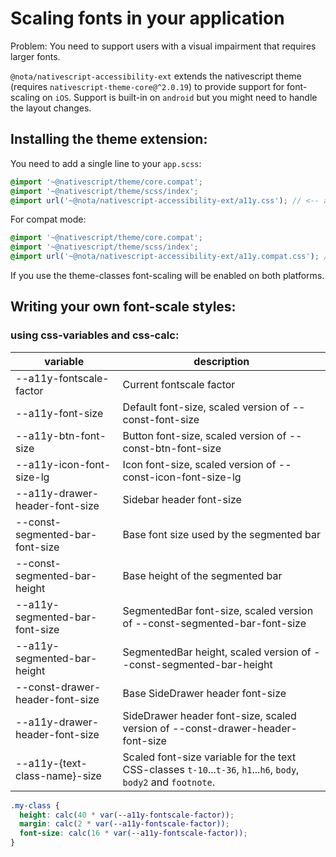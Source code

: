 # Scaling fonts in your application

Problem:
You need to support users with a visual impairment that requires larger fonts.

`@nota/nativescript-accessibility-ext` extends the nativescript theme (requires `nativescript-theme-core@^2.0.19`) to provide support for font-scaling on `iOS`.
Support is built-in on `android` but you might need to handle the layout changes.

## Installing the theme extension:

You need to add a single line to your  `app.scss`:

```scss
@import '~@nativescript/theme/core.compat';
@import '~@nativescript/theme/scss/index';
@import url('~@nota/nativescript-accessibility-ext/a11y.css'); // <-- add this line
```

For compat mode:
```scss
@import '~@nativescript/theme/core.compat';
@import '~@nativescript/theme/scss/index';
@import url('~@nota/nativescript-accessibility-ext/a11y.compat.css'); // <-- add this line
```

If you use the theme-classes font-scaling will be enabled on both platforms.

## Writing your own font-scale styles:

### using css-variables and css-calc:

| variable | description |
| -- | -- |
| --a11y-fontscale-factor | Current fontscale factor |
| --a11y-font-size | Default font-size, scaled version of --const-font-size |
| --a11y-btn-font-size | Button font-size, scaled version of --const-btn-font-size |
| --a11y-icon-font-size-lg | Icon font-size, scaled version of --const-icon-font-size-lg |
| --a11y-drawer-header-font-size | Sidebar header font-size |
| --const-segmented-bar-font-size | Base font size used by the segmented bar |
| --const-segmented-bar-height | Base height of the segmented bar |
| --a11y-segmented-bar-font-size | SegmentedBar font-size, scaled version of --const-segmented-bar-font-size |
| --a11y-segmented-bar-height | SegmentedBar height, scaled version of  --const-segmented-bar-height |
| --const-drawer-header-font-size | Base SideDrawer header font-size |
| --a11y-drawer-header-font-size |  SideDrawer header font-size, scaled version of --const-drawer-header-font-size |
| --a11y-{text-class-name}-size | Scaled font-size variable for the text CSS-classes `t-10`...`t-36`, `h1`...`h6`, `body`, `body2` and `footnote`. |

```scss
.my-class {
  height: calc(40 * var(--a11y-fontscale-factor));
  margin: calc(2 * var(--a11y-fontscale-factor));
  font-size: calc(16 * var(--a11y-fontscale-factor));
}
```
